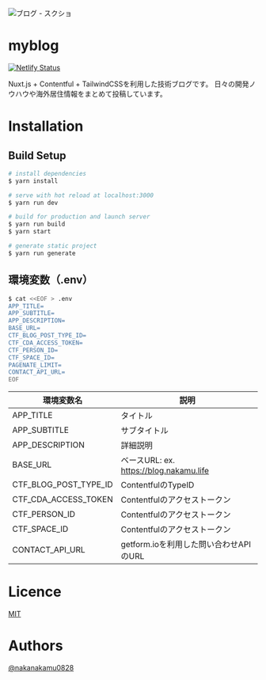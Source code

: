 ![ブログ - スクショ](https://github.com/nakanakamu0828/myblog/blob/master/screenshot.png)

# myblog
[![Netlify Status](https://api.netlify.com/api/v1/badges/cf529e87-8a15-41e2-ba14-55960a8d18cd/deploy-status)](https://app.netlify.com/sites/nakamublog/deploys)

Nuxt.js + Contentful + TailwindCSSを利用した技術ブログです。
日々の開発ノウハウや海外居住情報をまとめて投稿しています。

# Installation
## Build Setup

``` bash
# install dependencies
$ yarn install

# serve with hot reload at localhost:3000
$ yarn run dev

# build for production and launch server
$ yarn run build
$ yarn start

# generate static project
$ yarn run generate
```

## 環境変数（.env）
``` bash
$ cat <<EOF > .env
APP_TITLE=
APP_SUBTITLE=
APP_DESCRIPTION=
BASE_URL=
CTF_BLOG_POST_TYPE_ID=
CTF_CDA_ACCESS_TOKEN=
CTF_PERSON_ID=
CTF_SPACE_ID=
PAGENATE_LIMIT=
CONTACT_API_URL=
EOF
```

環境変数名    |説明
--------------|----------------------------
APP_TITLE |タイトル
APP_SUBTITLE  |サブタイトル
APP_DESCRIPTION  |詳細説明
BASE_URL  |ベースURL: ex. https://blog.nakamu.life
CTF_BLOG_POST_TYPE_ID  |ContentfulのTypeID
CTF_CDA_ACCESS_TOKEN  |Contentfulのアクセストークン
CTF_PERSON_ID  |Contentfulのアクセストークン
CTF_SPACE_ID  |Contentfulのアクセストークン
CONTACT_API_URL  |getform.ioを利用した問い合わせAPIのURL


# Licence
[MIT](http://opensource.org/licenses/MIT)

# Authors
[@nakanakamu0828](https://twitter.com/nakanakamu0828)
